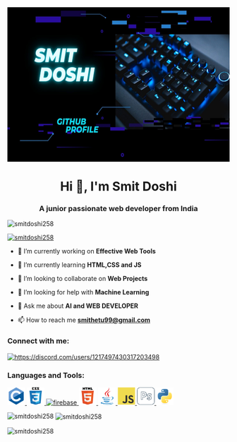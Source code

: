 <img align="center" height="350" width="2000" alt="coding" src="smit.jpg">
<h1 align="center">Hi 👋, I'm Smit Doshi</h1>
<h3 align="center">A junior passionate web developer from India</h3>
<p align="left"> <img src="https://komarev.com/ghpvc/?username=smitdoshi258&label=Profile%20views&color=0e75b6&style=flat" alt="smitdoshi258" /> </p>

<p align="left"> <a href="https://github.com/ryo-ma/github-profile-trophy"><img src="https://github-profile-trophy.vercel.app/?username=smitdoshi258" alt="smitdoshi258" /></a> </p>

- 🔭 I’m currently working on **Effective Web Tools**

- 🌱 I’m currently learning **HTML,CSS and JS**

- 👯 I’m looking to collaborate on **Web Projects**

- 🤝 I’m looking for help with **Machine Learning**

- 💬 Ask me about **AI and WEB DEVELOPER**

- 📫 How to reach me **smithetu99@gmail.com**
<h3 align="left">Connect with me:</h3>
<p align="left">
<a href="https://discord.com/users/1217497430317203498" target="blank"><img align="center" src="https://raw.githubusercontent.com/rahuldkjain/github-profile-readme-generator/master/src/images/icons/Social/discord.svg" alt="https://discord.com/users/1217497430317203498" height="30" width="40" /></a>
</p>

<h3 align="left">Languages and Tools:</h3>
<p align="left"> <a href="https://www.cprogramming.com/" target="_blank" rel="noreferrer"> <img src="https://raw.githubusercontent.com/devicons/devicon/master/icons/c/c-original.svg" alt="c" width="40" height="40"/> </a> <a href="https://www.w3schools.com/css/" target="_blank" rel="noreferrer"> <img src="https://raw.githubusercontent.com/devicons/devicon/master/icons/css3/css3-original-wordmark.svg" alt="css3" width="40" height="40"/> </a> <a href="https://firebase.google.com/" target="_blank" rel="noreferrer"> <img src="https://www.vectorlogo.zone/logos/firebase/firebase-icon.svg" alt="firebase" width="40" height="40"/> </a> <a href="https://www.w3.org/html/" target="_blank" rel="noreferrer"> <img src="https://raw.githubusercontent.com/devicons/devicon/master/icons/html5/html5-original-wordmark.svg" alt="html5" width="40" height="40"/> </a> <a href="https://www.java.com" target="_blank" rel="noreferrer"> <img src="https://raw.githubusercontent.com/devicons/devicon/master/icons/java/java-original.svg" alt="java" width="40" height="40"/> </a> <a href="https://developer.mozilla.org/en-US/docs/Web/JavaScript" target="_blank" rel="noreferrer"> <img src="https://raw.githubusercontent.com/devicons/devicon/master/icons/javascript/javascript-original.svg" alt="javascript" width="40" height="40"/> </a> <a href="https://www.photoshop.com/en" target="_blank" rel="noreferrer"> <img src="https://raw.githubusercontent.com/devicons/devicon/master/icons/photoshop/photoshop-line.svg" alt="photoshop" width="40" height="40"/> </a> <a href="https://www.python.org" target="_blank" rel="noreferrer"> <img src="https://raw.githubusercontent.com/devicons/devicon/master/icons/python/python-original.svg" alt="python" width="40" height="40"/> </a> </p>

<p><img align="left" src="https://github-readme-stats.vercel.app/api/top-langs?username=smitdoshi258&show_icons=true&locale=en&layout=compact" alt="smitdoshi258" /></p>

<p>&nbsp;<img align="center" src="https://github-readme-stats.vercel.app/api?username=smitdoshi258&show_icons=true&locale=en" alt="smitdoshi258" /></p>

<p><img align="center" src="https://github-readme-streak-stats.herokuapp.com/?user=smitdoshi258&" alt="smitdoshi258" /></p>

